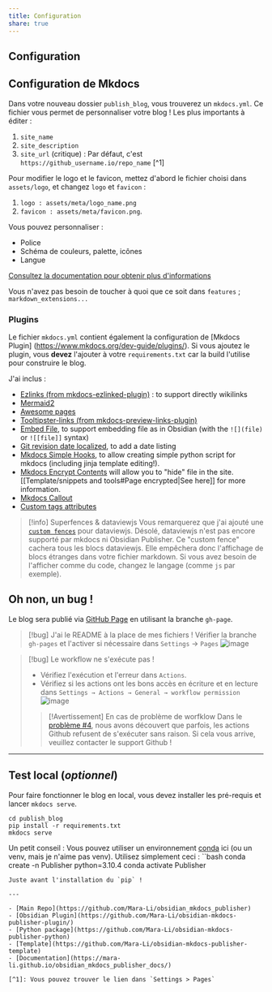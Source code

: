 ```yaml
---
title: Configuration
share: true
---
```


## Configuration
## Configuration de Mkdocs

Dans votre nouveau dossier `publish_blog`, vous trouverez un `mkdocs.yml`. Ce fichier vous permet de personnaliser votre blog ! Les plus importants à éditer :
1. `site_name` 
2. `site_description`
3. `site_url` (critique) : Par défaut, c'est `https://github_username.io/repo_name` [^1]

Pour modifier le logo et le favicon, mettez d'abord le fichier choisi dans `assets/logo`, et changez `logo` et `favicon` :
1. `logo : assets/meta/logo_name.png`
2. `favicon : assets/meta/favicon.png`.

Vous pouvez personnaliser :
- Police
- Schéma de couleurs, palette, icônes 
- Langue  

[Consultez la documentation pour obtenir plus d'informations](https://squidfunk.github.io/mkdocs-material/setup/changing-the-colors/)

Vous n'avez pas besoin de toucher à quoi que ce soit dans `features` ; `markdown_extensions...`

### Plugins

Le fichier `mkdocs.yml` contient également la configuration de [Mkdocs Plugin] (https://www.mkdocs.org/dev-guide/plugins/). Si vous ajoutez le plugin, vous **devez** l'ajouter à votre `requirements.txt` car la build l'utilise pour construire le blog.

J'ai inclus :
- [Ezlinks (from mkdocs-ezlinked-plugin)](https://pypi.org/project/mkdocs-ezlinked-plugin/) : to support directly wikilinks
- [Mermaid2](https://github.com/fralau/mkdocs-mermaid2-plugin)
- [Awesome pages](https://github.com/lukasgeiter/mkdocs-awesome-pages-plugin)
- [Tooltipster-links (from mkdocs-preview-links-plugin)](https://github.com/Mara-Li/mkdocs-preview-links-plugin)
- [Embed File](https://github.com/Mara-Li/mkdocs_embed_file_plugins), to support embedding file as in Obsidian (with the `![](file)` or `![[file]]` syntax)
- [Git revision date localized](https://github.com/timvink/mkdocs-git-revision-date-localized-plugin), to add a date listing 
- [Mkdocs Simple Hooks](https://pypi.org/project/mkdocs-simple-hooks/), to allow creating simple python script for mkdocs (including jinja template editing!). 
- [Mkdocs Encrypt Contents](https://github.com/CoinK0in/mkdocs-encryptcontent-plugin) will allow you to "hide" file in the site. [[Template/snippets and tools#Page encrypted|See here]] for more information.
- [Mkdocs Callout](https://pypi.org/project/mkdocs-callouts/)
- [Custom tags attributes](https://pypi.org/project/mkdocs-custom-tags-attributes/)

> [!info] Superfences & dataviewjs
> Vous remarquerez que j'ai ajouté une [`custom fences`](https://facelessuser.github.io/pymdown-extensions/extensions/superfences/) pour dataviewjs. Désolé, dataviewjs n'est pas encore supporté par mkdocs ni Obsidian Publisher. Ce "custom fence" cachera tous les blocs dataviewjs. 
> Elle empêchera donc l'affichage de blocs étranges dans votre fichier markdown. Si vous avez besoin de l'afficher comme du code, changez le langage (comme `js` par exemple).


## Oh non, un bug !

Le blog sera publié via [GitHub Page](https://pages.github.com/) en utilisant la branche `gh-page`. 

> [!bug] J'ai le README à la place de mes fichiers !
> Vérifier la branche `gh-pages` et l'activer si nécessaire dans `Settings` → `Pages`
> ![image](https://user-images.githubusercontent.com/30244939/166161220-973cee87-75eb-4b9f-b521-1c67d273def7.png)

> [!bug] Le workflow ne s'exécute pas !
> - Vérifiez l'exécution et l'erreur dans `Actions`. 
> - Vérifiez si les actions ont les bons accès en écriture et en lecture dans `Settings → Actions → General → workflow permission` ![image](https://user-images.githubusercontent.com/30244939/166161294-0f4f70c2-fda5-4465-89b0-d6b1b5e6995d.png)
>> [!Avertissement] En cas de problème de worfklow
>> Dans le [problème #4](https://github.com/obsidianMkdocs/obsidian-github-publisher/issues/4), nous avons découvert que parfois, les actions Github refusent de s'exécuter sans raison. Si cela vous arrive, veuillez contacter le support Github !

---

## Test local (*optionnel*)

Pour faire fonctionner le blog en local, vous devez installer les pré-requis et lancer `mkdocs serve`.

```
cd publish_blog
pip install -r requirements.txt
mkdocs serve
```
Un petit conseil : Vous pouvez utiliser un environnement [conda](https://docs.conda.io/en/latest/) ici (ou un venv, mais je n'aime pas venv). Utilisez simplement ceci :
``bash
conda create -n Publisher python=3.10.4
conda activate Publisher
```
Juste avant l'installation du `pip` !

---

- [Main Repo](https://github.com/Mara-Li/obsidian_mkdocs_publisher)
- [Obsidian Plugin](https://github.com/Mara-Li/obsidian-mkdocs-publisher-plugin/)
- [Python package](https://github.com/Mara-Li/obsidian-mkdocs-publisher-python)
- [Template](https://github.com/Mara-Li/obsidian-mkdocs-publisher-template)
- [Documentation](https://mara-li.github.io/obsidian_mkdocs_publisher_docs/)

[^1]: Vous pouvez trouver le lien dans `Settings > Pages`
